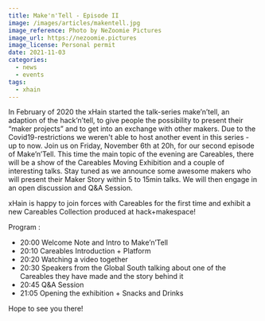 ```yaml
---
title: Make'n'Tell - Episode II
image: /images/articles/makentell.jpg
image_reference: Photo by NeZoomie Pictures
image_url: https://nezoomie.pictures
image_license: Personal permit
date: 2021-11-03
categories:
  - news
  - events
tags:
  - xhain
---
```

In February of 2020 the xHain started the talk-series make’n’tell, an adaption of the hack’n’tell, to give people the possibility to present their “maker projects” and to get into an exchange with other
makers. Due to the Covid19-restrictions we weren't able to host another event in this series - up to now.
Join us on Friday, November 6th at 20h, for our second episode of Make’n’Tell. This time the main topic of the evening are Careables, there will be a show of the Careables Moving Exhibition and a couple of interesting talks. Stay tuned as we announce some awesome makers who will present their Maker Story within  5 to 15min talks. We will then engage in an open discussion and Q&A Session.

xHain is happy to join forces with Careables for the first time and exhibit a new Careables Collection produced at hack+makespace!


Program :

- 20:00 Welcome Note and Intro to Make’n’Tell
- 20:10 Careables Introduction + Platform
- 20:20 Watching a video together
- 20:30  Speakers from the Global South talking about one of the Careables they have made and the story behind it
- 20:45 Q&A Session
- 21:05 Opening the exhibition + Snacks and Drinks

Hope to see you there!